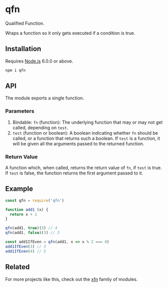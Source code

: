 # qfn

Qualified Function.

Wraps a function so it only gets executed if a condition is true.

## Installation

Requires [Node.js](https://nodejs.org/) 6.0.0 or above.

```bash
npm i qfn
```

## API

The module exports a single function.

### Parameters

1. Bindable: `fn` (function): The underlying function that may or may not get called, depending on `test`.
2. `test` (function or boolean): A boolean indicating whether `fn` should be called, or a function that returns such a boolean. If `test` is a function, it will be given all the arguments passed to the returned function.

### Return Value

A function which, when called, returns the return value of `fn`, if `test` is true. If `test` is false, the function returns the first argument passed to it.

## Example

```javascript
const qfn = require('qfn')

function add1 (x) {
  return x + 1
}

qfn(add1, true)(3) // 4
qfn(add1, false)(3) // 3

const add1IfEven = qfn(add1, x => x % 2 === 0)
add1IfEven(3) // 3
add1IfEven(4) // 5
```

## Related

For more projects like this, check out the [xfn](https://github.com/lamansky/xfn) family of modules.
